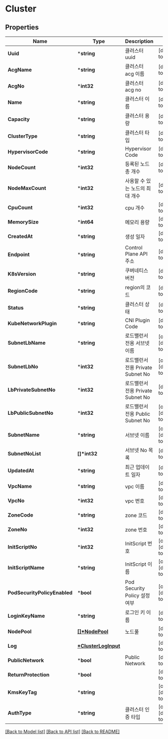 # Cluster

## Properties
Name | Type | Description | Notes
------------ | ------------- | ------------- | -------------
**Uuid** | ***string** | 클러스터 uuid | [default to null]
**AcgName** | ***string** | 클러스터 acg 이름 | [default to null]
**AcgNo** | ***int32** | 클러스터 acg no | [default to null]
**Name** | ***string** | 클러스터 이름 | [default to null]
**Capacity** | ***string** | 클러스터 용량 | [default to null]
**ClusterType** | ***string** | 클러스터 타입 | [default to null]
**HypervisorCode** | ***string** | Hypervisor Code | [default to null]
**NodeCount** | ***int32** | 등록된 노드 총 개수 | [default to null]
**NodeMaxCount** | ***int32** | 사용할 수 있는 노드의 최대 개수 | [default to null]
**CpuCount** | ***int32** | cpu 개수 | [default to null]
**MemorySize** | ***int64** | 메모리 용량 | [default to null]
**CreatedAt** | ***string** | 생성 일자 | [default to null]
**Endpoint** | ***string** | Control Plane API 주소 | [default to null]
**K8sVersion** | ***string** | 쿠버네티스 버전 | [default to null]
**RegionCode** | ***string** | region의 코드 | [default to null]
**Status** | ***string** | 클러스터 상태 | [default to null]
**KubeNetworkPlugin** | ***string** | CNI Plugin Code | [default to null]
**SubnetLbName** | ***string** | 로드밸런서 전용 서브넷 이름 | [optional] [default to null]
**SubnetLbNo** | ***int32** | 로드밸런서 전용 Private Subnet No | [optional] [default to null]
**LbPrivateSubnetNo** | ***int32** | 로드밸런서 전용 Private Subnet No | [default to null]
**LbPublicSubnetNo** | ***int32** | 로드밸런서 전용 Public Subnet No | [optional] [default to null]
**SubnetName** | ***string** | 서브넷 이름 | [optional] [default to null]
**SubnetNoList** | **[]\*int32** | 서브넷 No 목록 | [default to null]
**UpdatedAt** | ***string** | 최근 업데이트 일자 | [default to null]
**VpcName** | ***string** | vpc 이름 | [default to null]
**VpcNo** | ***int32** | vpc 번호 | [default to null]
**ZoneCode** | ***string** | zone 코드 | [default to null]
**ZoneNo** | ***int32** | zone 번호 | [default to null]
**InitScriptNo** | ***int32** | InitScript 번호 | [optional] [default to null]
**InitScriptName** | ***string** | InitScript 이름 | [optional] [default to null]
**PodSecurityPolicyEnabled** | ***bool** | Pod Security Policy 설정 여부 | [optional] [default to null]
**LoginKeyName** | ***string** | 로그인 키 이름 | [default to null]
**NodePool** | **[[]\*NodePool](NodePool.md)** | 노드풀 | [default to null]
**Log** | **[*ClusterLogInput](ClusterLogInput.md)** |  | [default to null]
**PublicNetwork** | ***bool** | Public Network | [default to null]
**ReturnProtection** | ***bool** |  | [default to null]
**KmsKeyTag** | ***string** |  | [optional] [default to null]
**AuthType** | ***string** | 클러스터 인증 타입 | [optional] [default to null]

[[Back to Model list]](../README.md#documentation-for-models) [[Back to API list]](../README.md#documentation-for-api-endpoints) [[Back to README]](../README.md)


